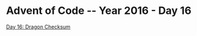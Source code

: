 # Advent of Code -- Year 2016 - Day 16

[Day 16: Dragon Checksum](https://adventofcode.com/2016/day/16)
